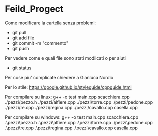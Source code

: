 # Feild_Progect

Come modificare la cartella senza problemi:
- git pull 
- git add file
- git commit -m "commento"
- git push

Per vedere come e quali file sono stati modiicati o per aiuti
- git status

Per cose piu' complicate chiedere a Gianluca Nordio

Per lo stile: https://google.github.io/styleguide/cppguide.html

Per compilare su linux: g++ -o test main.cpp scacchiera.cpp ./pezzi/pezzo.h ./pezzi/alfiere.cpp ./pezzi/torre.cpp ./pezzi/pedone.cpp ./pezzi/re.cpp ./pezzi/regina.cpp ./pezzi/cavallo.cpp casella.cpp

Per compilare su windows: g++ -o test main.cpp scacchiera.cpp .\pezzi\pezzo.h .\pezzi\alfiere.cpp .\pezzi\torre.cpp .\pezzi\pedone.cpp .\pezzi\re.cpp .\pezzi\regina.cpp .\pezzi\cavallo.cpp casella.cpp
